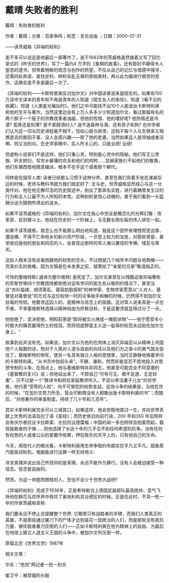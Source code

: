 # 戴晴  失败者的胜利    
    
戴晴：失败者的胜利    
作者：戴晴；分类：百家争鸣；标签：言论自由 ；日期：2000-07-31    
——读茨威格《异端的权利》    
差不多可以说这是他最后一部著作了。逝于1942年的茨威格虽然接着又写了回忆录式的《昨天的世界》，写了一篇约4 万字的《象棋的故事》，还有那封平静得令人窒息的遗书，但带着明晰的观念与创作的热望，不仅从自己的记忆与情感中搜寻，还需四处奔波、查找史料、辨析杂乱无章的原始素材，再以此为据进行艰苦的劳作，这确实差不多是最后一次了。    
《异端的权利——卡斯特里奥反对加尔文》对中国读者说来是陌生的。如果有100 万读中文译本的青年和不再是青年的人知道《陌生女人的来信》、知道《看不见的收藏》、知道《人类星光璀灿时》，他们之中可能找不出10个人能说出卡斯特利奥和他的生平与著作。当然这里边会有上万人多多少少知道加尔文，看过那幅有名的两个胖子一个瘦子的宗教改革者油画，但他的性情、他的嗜好呢? 他热情还是冷漠? 宽厚还是刻薄? 爱不爱醇酒妇人? 迷不迷森林与海，还有孩子和狗? 也许学者们认为这一切与历史进程毫不相干，恰如心跳与排泄，这档子每个人与生俱来又相携逝去的那回子事，没人会感兴趣——除了他的老婆。当然如果这人是领袖或者活佛，则又当别论。在史学家眼中，后人所关心的，只是业绩! 业绩!    
但虚构小说家们不是这样。他们只重心灵，特别是心灵中的隐秘。他们写王公贵族、奸夫姘妇，写穷乡僻壤的农夫和他们的鸡鸭……显赫家族引不起他们的敬畏，他们东挪西借地随意编派，根本不在乎这个或者那个朝代。    
同样是在描写人类! 读者已经那么习惯于这种分界，甚至在我们背着手坐在课桌后边的时候，老师与教科书就为我们规定好了: 文与史。但茨威格显然成心与这一分类作对。他在他无懈可击的历史叙述中，剖出了那真名实姓、进行着确曾发生过的行为和主人公最不为人所知的本性。这种剖析是惊心动魄的，甚于我们看到一头猛狮分泌为猎物所诱出的涎水。    
如果不读茨威格的《异端的权利》，加尔文在我心中完全是概念化的光辉幻像：改革家、反封建斗士。他站在历史的一个阶梯上，与无数长袍长髯的伟人排在一起。    
如果不读茨威格，我怎么也不能那么明白地知道，就是这个因怀有理想而受迫害、遭追捕、不得不亡命他乡的新兴资产阶级，一旦登上权力的宝座，对那些曾是、甚至依旧是他的朋友和同志的人，会表现出那样的常人难以置信的专横、残忍与卑劣。    
这些人根本没有丝毫觊觎他的权势的念头，不过想就几个纯学术问题与他商榷——货真价实的商榷，因为文稿是在未发表之前，就寄给了“亲爱的兄弟”敬请指正的。    
可怜的塞维特斯( 通译为塞尔维特) 是死定了。加尔文甚至在以残酷迫害异端著称的苏黎世等四个宗教团体都拒绝对这有学问的医生处以极刑的情况下，甚至当这“衣衫褴褛、胡须紊乱、面容肮脏瘦削”的神学家、生物学家愿意以“人对人、基督徒对基督徒”的方式与这位权倾一时的论争敌手和解的时候，仍然得不到加尔文丝毫的怜悯。他要求这囚人的，是精神与信念上的屈服。这对常人说来真是一点也不难，不幸塞维斯特选择以精神自由为终极目标，于是这要求就显得过分了一点。    
他拒绝了，坚决拒绝，明知前景是“即将被文火烤成一摊胶状物”——他宁愿受半小时极大的痛苦赢得烈士的桂冠，而将彻底野蛮主义这一耻辱的标签永远贴在加尔文身上。“    
故事到此并没有完。如果说，加尔文以为他的在肉体上消灭异端足以从精神上巩固他个人独裁的话，他对于人类对人道与自由的向往以及他们为之奋斗的勇气就太低估了。塞维斯特的惨死，使另一名具有独立人格的思想家，当时正静静地做着学问的卡斯特利奥，“从书页中抬起头来”。平静、谦和，然而却是坚忍不拔地投入对思想专制的斗争。在观点上，他与塞维斯特并非同志，他甚至可能完全不同意塞的《基督教的复兴》说；但他站出来了，不顾自己“可有可无、微不足道、无足轻重”，只不过是一个“靠译书和担任家庭教师所入，不足以养活妻子儿女”的穷学者。他代表“受辱的人权”，向不可冒犯的权势宣战。这场斗争的结果是，当他在世的时候，“在加尔文势力所及，营业印刷商没有人胆敢出版卡斯特利奥的书”；而随后，“对他著作的审查制度，持续了几十年和几百年”。    
其实卡斯特利奥完全可以三缄其口，如果这样，他会安稳地度过一生，并向世界贡献上优秀的法语及拉丁语《圣经》；而历史依旧向前行进，200 年和350 年后照样会有伏尔泰抗议卡拉斯案、左拉抗议德雷福；中国的闻一多也照样会拍案而起，藐视独裁者的子弹……但他选择了长达十年的几乎见不到任何希望的抗争。没有任何有权势的人或者公众的爱戴作依靠，押在胜负的天平上的，只有他自己的生命。    
今天，用现代人的眼光看，卡斯特利奥用生命争取的命题实在平凡又平凡，就象蒸汽能驱动轮机，电脑能进行运算一样天经地义:    
寻求真理并说出自己所信仰的是真理，永远不能作为罪行。没有人会被迫接受一种信念。信念是自由的。    
然而，为这一命题而牺牲的人，恐怕不会少于世界大战吧?    
《异端的权利》完成于1936年，正是希特勒当上德国武装部队最高统帅，意气飞扬地在鲜花与欢呼声中吞并了奥地利和苏台德区的时候。正是在此时，不具一枪一卒的作家茨威格宣称:    
我们要永远不停止去提醒整个世界: 它眼里只有战胜者的丰碑，而我们人类真正的英雄，不是那些通过屠刀下的尸体才达到昙花一现统治的人们，而是那些没有抵抗力量、被优胜者暴力压倒的人们——正如卡斯特利奥在他为精神上的自由、为最后在地球上建立人道主义王国的斗争中，被加尔文所压倒一样。    
原载北京《世界文学》1987年    
    
相关文章：    
华东：“危险”两记者一贬一封杀    
崔卫平：被禁锢的头脑